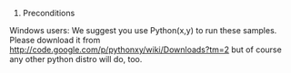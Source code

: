 1) PreconditionsWindows users: We suggest you use Python(x,y) to run these samples. Please download it from http://code.google.com/p/pythonxy/wiki/Downloads?tm=2  but of course any other python distro will do, too. 